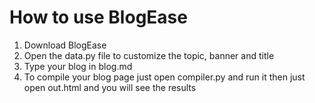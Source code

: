 # How to use BlogEase
<ol>
  <li>Download BlogEase</li>
  <li>Open the data.py file to customize the topic, banner and title</li>
  <li>Type your blog in blog.md</li>
  <li>To compile your blog page just open compiler.py and run it then just open out.html and you will see the results</li>
</ol>
